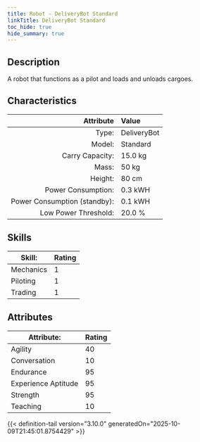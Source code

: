 ```yaml
---
title: Robot - DeliveryBot Standard
linkTitle: DeliveryBot Standard
toc_hide: true
hide_summary: true
---
```

<!-- This is generated by the MarsSim HelpGenertor, do not edit. -->

## Description

A robot that functions as a pilot and loads and unloads cargoes.

## Characteristics

| Attribute      | Value |
|--------:|:------|
|Type:|DeliveryBot|
|Model:|Standard|
|Carry Capacity:|15.0 kg|
|Mass:|50 kg|
|Height:|80 cm|
|Power Consumption:|0.3 kWH|
|Power Consumption (standby):|0.1 kWH|
|Low Power Threshold:|20.0 %|

## Skills
|Skill:|Rating|
|-------|-------|
|Mechanics|1|
|Piloting|1|
|Trading|1|

## Attributes
|Attribute:|Rating|
|-------|-------|
|Agility|40|
|Conversation|10|
|Endurance|95|
|Experience Aptitude|95|
|Strength|95|
|Teaching|10|


{{< definition-tail version="3.10.0" generatedOn="2025-10-09T21:45:01.8754429" >}}

